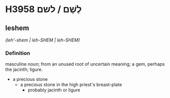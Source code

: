 # H3958 לֶשֶׁם / לשם

## leshem

_(leh'-shem | leh-SHEM | leh-SHEM)_

### Definition

masculine noun; from an unused root of uncertain meaning; a gem, perhaps the jacinth; ligure.

- a precious stone
    - a precious stone in the high priest's breast-plate
        - probably jacinth or ligure
